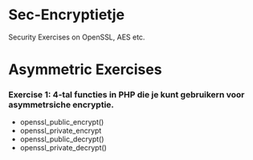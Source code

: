 # Sec-Encryptietje
Security Exercises on OpenSSL, AES etc.

# Asymmetric Exercises

### Exercise 1: 4-tal functies in PHP die je kunt gebruikern voor asymmetrsiche encryptie.
- openssl_public_encrypt()
- openssl_private_encrypt
- openssl_public_decrypt()
- openssl_private_decrypt()

